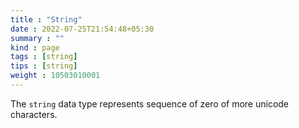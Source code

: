 ```yaml
---
title : "String"
date : 2022-07-25T21:54:48+05:30
summary : ""
kind : page 
tags : [string]
tips : [string]
weight : 10503010001
---
```


The `string` data type represents sequence of zero of more unicode characters. 

<!--more-->
